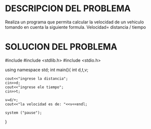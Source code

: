 # DESCRIPCION DEL PROBLEMA 
Realiza un programa que permita calcular la velocidad de un vehiculo tomando en cuenta la siguiente formula. Velocidad= distancia / tiempo

# SOLUCION DEL PROBLEMA 
#include <iostream>
#include <stdlib.h>
#include <stdio.h>

using namespace std;
int main(){ 
    int d,t,v;

    cout<<"ingrese la distancia";
    cin>>d;
    cout<<"ingrese ele tiempo";
    cin>>t;

    v=d/+;
    cout<<"la velocidad es de: "<<v<<endl;

    system ("pause");
 }
 